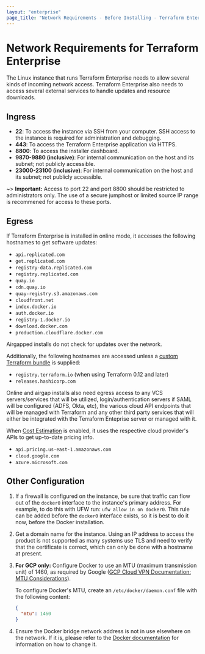 ```yaml
---
layout: "enterprise"
page_title: "Network Requirements - Before Installing - Terraform Enterprise"
---
```


# Network Requirements for Terraform Enterprise

The Linux instance that runs Terraform Enterprise needs to allow several kinds of incoming network access. Terraform Enterprise also needs to access several external services to handle updates and resource downloads.

## Ingress

* **22**: To access the instance via SSH from your computer. SSH access to the instance is required for administration and debugging.
* **443**: To access the Terraform Enterprise application via HTTPS.
* **8800**: To access the installer dashboard.
* **9870-9880 (inclusive)**: For internal communication on the host and its subnet; not publicly accessible.
* **23000-23100 (inclusive)**: For internal communication on the host and its subnet; not publicly accessible.

~> **Important:** Access to port 22 and port 8800 should be restricted to administrators only. The use of a secure jumphost or limited source IP range is recommened for access to these ports.

## Egress

If Terraform Enterprise is installed in online mode, it accesses the following hostnames to get software updates:

* `api.replicated.com`
* `get.replicated.com`
* `registry-data.replicated.com`
* `registry.replicated.com`
* `quay.io`
* `cdn.quay.io`
* `quay-registry.s3.amazonaws.com`
* `cloudfront.net`
* `index.docker.io`
* `auth.docker.io`
* `registry-1.docker.io`
* `download.docker.com`
* `production.cloudflare.docker.com`

Airgapped installs do not check for updates over the network.

Additionally, the following hostnames are accessed unless a
[custom Terraform bundle](/docs/cloud/run/install-software.html#custom-and-community-providers)
is supplied:

* `registry.terraform.io` (when using Terraform 0.12 and later)
* `releases.hashicorp.com`

Online and airgap installs also need egress access to any VCS servers/services that will be utilized, login/authentication servers if SAML will be configured (ADFS, Okta, etc), the various cloud API endpoints that will be managed with Terraform and any other third party services that will either be integrated with the Terraform Enteprise server or managed with it.

When [Cost Estimation](/docs/enterprise/admin/integration.html#cost-estimation-integration) is enabled, it uses the respective cloud provider's APIs to get up-to-date pricing info.

* `api.pricing.us-east-1.amazonaws.com`
* `cloud.google.com`
* `azure.microsoft.com`

## Other Configuration

1. If a firewall is configured on the instance, be sure that traffic can flow out of the `docker0` interface to the instance's primary address. For example, to do this with UFW run: `ufw allow in on docker0`. This rule can be added before the `docker0` interface exists, so it is best to do it now, before the Docker installation.
1. Get a domain name for the instance. Using an IP address to access the product is not supported as many systems use TLS and need to verify that the certificate is correct, which can only be done with a hostname at present.
1. **For GCP only:** Configure Docker to use an MTU (maximum transmission unit) of 1460, as required by Google ([GCP Cloud VPN Documentation: MTU Considerations](https://cloud.google.com/vpn/docs/concepts/mtu-considerations)).

    To configure Docker's MTU, create an `/etc/docker/daemon.conf` file with the following content:

    ```json
    {
      "mtu": 1460
    }
    ```

1. Ensure the Docker bridge network address is not in use elsewhere on the network. If it is, please refer to the [Docker documentation](https://success.docker.com/article/how-do-i-configure-the-default-bridge-docker0-network-for-docker-engine-to-a-different-subnet) for information on how to change it.
